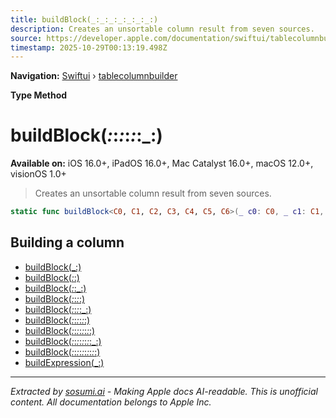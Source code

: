 ```yaml
---
title: buildBlock(_:_:_:_:_:_:_:)
description: Creates an unsortable column result from seven sources.
source: https://developer.apple.com/documentation/swiftui/tablecolumnbuilder/buildblock(_:_:_:_:_:_:_:)
timestamp: 2025-10-29T00:13:19.498Z
---
```


**Navigation:** [Swiftui](/documentation/swiftui) › [tablecolumnbuilder](/documentation/swiftui/tablecolumnbuilder)

**Type Method**

# buildBlock(_:_:_:_:_:_:_:)

**Available on:** iOS 16.0+, iPadOS 16.0+, Mac Catalyst 16.0+, macOS 12.0+, visionOS 1.0+

> Creates an unsortable column result from seven sources.

```swift
static func buildBlock<C0, C1, C2, C3, C4, C5, C6>(_ c0: C0, _ c1: C1, _ c2: C2, _ c3: C3, _ c4: C4, _ c5: C5, _ c6: C6) -> TupleTableColumnContent<RowValue, Never, (C0, C1, C2, C3, C4, C5, C6)> where RowValue == C0.TableRowValue, C0 : TableColumnContent, C1 : TableColumnContent, C2 : TableColumnContent, C3 : TableColumnContent, C4 : TableColumnContent, C5 : TableColumnContent, C6 : TableColumnContent, C0.TableColumnSortComparator == Never, C0.TableRowValue == C1.TableRowValue, C1.TableColumnSortComparator == Never, C1.TableRowValue == C2.TableRowValue, C2.TableColumnSortComparator == Never, C2.TableRowValue == C3.TableRowValue, C3.TableColumnSortComparator == Never, C3.TableRowValue == C4.TableRowValue, C4.TableColumnSortComparator == Never, C4.TableRowValue == C5.TableRowValue, C5.TableColumnSortComparator == Never, C5.TableRowValue == C6.TableRowValue, C6.TableColumnSortComparator == Never
```

## Building a column

- [buildBlock(_:)](/documentation/swiftui/tablecolumnbuilder/buildblock(_:))
- [buildBlock(_:_:)](/documentation/swiftui/tablecolumnbuilder/buildblock(_:_:))
- [buildBlock(_:_:_:)](/documentation/swiftui/tablecolumnbuilder/buildblock(_:_:_:))
- [buildBlock(_:_:_:_:)](/documentation/swiftui/tablecolumnbuilder/buildblock(_:_:_:_:))
- [buildBlock(_:_:_:_:_:)](/documentation/swiftui/tablecolumnbuilder/buildblock(_:_:_:_:_:))
- [buildBlock(_:_:_:_:_:_:)](/documentation/swiftui/tablecolumnbuilder/buildblock(_:_:_:_:_:_:))
- [buildBlock(_:_:_:_:_:_:_:_:)](/documentation/swiftui/tablecolumnbuilder/buildblock(_:_:_:_:_:_:_:_:))
- [buildBlock(_:_:_:_:_:_:_:_:_:)](/documentation/swiftui/tablecolumnbuilder/buildblock(_:_:_:_:_:_:_:_:_:))
- [buildBlock(_:_:_:_:_:_:_:_:_:_:)](/documentation/swiftui/tablecolumnbuilder/buildblock(_:_:_:_:_:_:_:_:_:_:))
- [buildExpression(_:)](/documentation/swiftui/tablecolumnbuilder/buildexpression(_:))

---

*Extracted by [sosumi.ai](https://sosumi.ai) - Making Apple docs AI-readable.*
*This is unofficial content. All documentation belongs to Apple Inc.*
